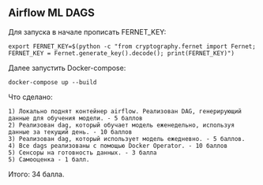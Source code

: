 ## Airflow ML DAGS

Для запуска в начале прописать FERNET_KEY:
  
    export FERNET_KEY=$(python -c "from cryptography.fernet import Fernet; FERNET_KEY = Fernet.generate_key().decode(); print(FERNET_KEY)")

Далее запустить Docker-compose:

    docker-compose up --build
    
Что сделано:

    1) Локально поднят контейнер airflow. Реализован DAG, генерирующий данные для обучения модели. - 5 баллов
    2) Реализован dag, который обучает модель еженедельно, используя данные за текущий день. - 10 баллов
    3) Реализован dag, который использует модель ежедневно. - 5 баллов.
    4) Все dags реализованы с помощью Docker Operator. - 10 баллов
    5) Сенсоры на готовность данных. - 3 балла
    5) Самооценка - 1 балл.

Итого: 34 балла.

